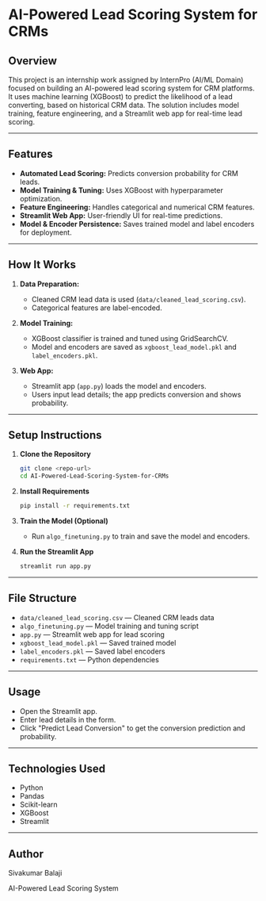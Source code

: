 # AI-Powered Lead Scoring System for CRMs

## Overview

This project is an internship work assigned by InternPro (AI/ML Domain) focused on building an AI-powered lead scoring system for CRM platforms. It uses machine learning (XGBoost) to predict the likelihood of a lead converting, based on historical CRM data. The solution includes model training, feature engineering, and a Streamlit web app for real-time lead scoring.

---

## Features

- **Automated Lead Scoring:** Predicts conversion probability for CRM leads.
- **Model Training & Tuning:** Uses XGBoost with hyperparameter optimization.
- **Feature Engineering:** Handles categorical and numerical CRM features.
- **Streamlit Web App:** User-friendly UI for real-time predictions.
- **Model & Encoder Persistence:** Saves trained model and label encoders for deployment.

---

## How It Works

1. **Data Preparation:**  
   - Cleaned CRM lead data is used (`data/cleaned_lead_scoring.csv`).
   - Categorical features are label-encoded.

2. **Model Training:**  
   - XGBoost classifier is trained and tuned using GridSearchCV.
   - Model and encoders are saved as `xgboost_lead_model.pkl` and `label_encoders.pkl`.

3. **Web App:**  
   - Streamlit app (`app.py`) loads the model and encoders.
   - Users input lead details; the app predicts conversion and shows probability.

---

## Setup Instructions

1. **Clone the Repository**
   ```sh
   git clone <repo-url>
   cd AI-Powered-Lead-Scoring-System-for-CRMs
   ```

2. **Install Requirements**
   ```sh
   pip install -r requirements.txt
   ```

3. **Train the Model (Optional)**
   - Run `algo_finetuning.py` to train and save the model and encoders.

4. **Run the Streamlit App**
   ```sh
   streamlit run app.py
   ```

---

## File Structure

- `data/cleaned_lead_scoring.csv` — Cleaned CRM leads data
- `algo_finetuning.py` — Model training and tuning script
- `app.py` — Streamlit web app for lead scoring
- `xgboost_lead_model.pkl` — Saved trained model
- `label_encoders.pkl` — Saved label encoders
- `requirements.txt` — Python dependencies

---

## Usage

- Open the Streamlit app.
- Enter lead details in the form.
- Click "Predict Lead Conversion" to get the conversion prediction and probability.

---

## Technologies Used

- Python
- Pandas
- Scikit-learn
- XGBoost
- Streamlit

---

## Author

Sivakumar Balaji

AI-Powered Lead Scoring System
